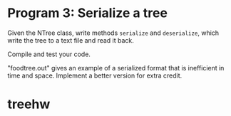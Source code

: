 # Program 3: Serialize a tree

Given the NTree class, write methods ```serialize``` and ```deserialize```, which write the tree to a text file and read it back.

Compile and test your code.

"foodtree.out" gives an example of a serialized format that is inefficient in time and space. Implement a better version for extra credit.
# treehw
